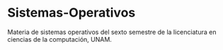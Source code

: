 # Sistemas-Operativos
Materia de sistemas operativos del sexto semestre de la licenciatura en ciencias de la computación, UNAM.
